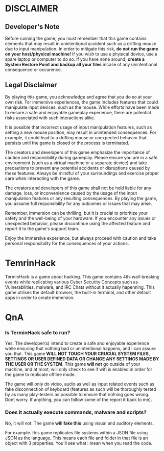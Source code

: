 # DISCLAIMER
## Developer's Note
Before running the game, you must remember that this game contains elements that may result in unintentional accident such as a drifting mouse due to input manipulation. In order to mitigate this risk, __do not run the game on your host/physical machine!__ If you wish to use a physical device, use a spare laptop or computer to do so. If you have none around, __create a System Restore Point and backup all your files__ incase of any unintentional consequence or occurence. 

## Legal Disclaimer
By playing this game, you acknowledge and agree that you do so at your own risk. For immersive experiences, the game includes features that could manipulate input devices, such as the mouse. While efforts have been made to ensure a safe and enjoyable gameplay experience, there are potential risks associated with such interactions alike.

It is possible that incorrect usage of input manipulation features, such as setting a new mouse position, may result in unintended consequences. For example, it could lead to a drifting mouse or unexpected behavior that persists until the game is closed or the process is terminated.

The creators and developers of this game emphasize the importance of caution and responsibility during gameplay. Please ensure you are in a safe environment (such as a virtual machine or a separate device) and take precautions to prevent any potential accidents or disruptions caused by these features. Always be mindful of your surroundings and exercise proper care when interacting with the game.

The creators and developers of this game shall not be held liable for any damage, loss, or inconvenience caused by the usage of the input manipulation features or any resulting consequences. By playing the game, you assume full responsibility for any outcomes or issues that may arise.

Remember, immersion can be thrilling, but it is crucial to prioritize your safety and the well-being of your hardware. If you encounter any issues or unexpected behavior, please discontinue using the affected feature and report it to the game's support team.

Enjoy the immersive experience, but always proceed with caution and take personal responsibility for the consequences of your actions.


# TemrinHack
TerminHack is a game about hacking. This game contains 4th-wall-breaking events while replicating various Cyber Security Concepts such as Vulnerabilities, malware, and IRC Chats without it actually hapenning. This game utilises the default browser, the built-in terminal, and other default apps in order to create immersion.

# QnA
### Is TerminHack safe to run?
Yes. The developer(s) intend to create a safe and enjoyable experience while ensuring that nothing bad or unintentional happens, and i can assure you that. This game __WILL NOT TOUCH YOUR CRUCIAL SYSTEM FILES, SETTINGS OR USER DEFINED DATA OR CHANGE ANY SETTINGS MADE BY THE USER OR THE SYSTEM.__ This game __will not__ go outside of your machine, and at most, will only check to see if wifi is enabled in order for the game to replicate offline mode. 

The game will only do video, audio as well as input related events such as fake disconnection of keyboard (features as such will be thoroughly tested by as many play-testers as possible to ensure that nothing goes wrong. Dont worry. If anything, you can follow some of the  report it back to me).

### Does it actually execute commands, malware and scripts? 
No, it will not. The game __will fake this__ using visual and auditory elements.

For example. this game replicates file systems within a JSON file using JSON as the language. This means each file and folder in that file is an object with 3 properties. You'll see what i mean when you read the code. 


